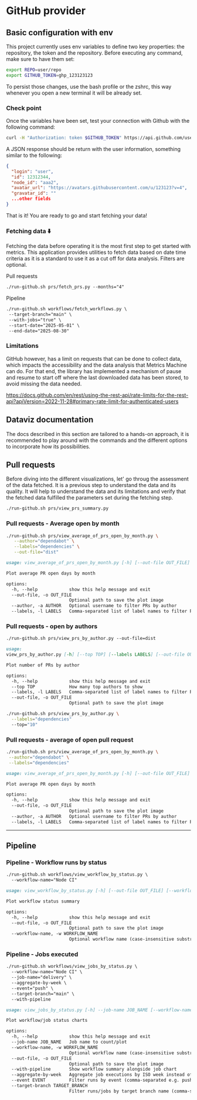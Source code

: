 # GitHub provider

## Basic configuration with env

This project currently uses env variables to define two key properties: the repository, the token and the repository.
Before executing any command, make sure to have them set:

```bash
export REPO=user/repo
export GITHUB_TOKEN=ghp_123123123
```

To persist those changes, use the bash profile or the zshrc, this way whenever you open a new terminal it will be already set.

### Check point

Once the variables have been set, test your connection with Github with the following command:

```bash
curl -H "Authorization: token $GITHUB_TOKEN" https://api.github.com/user
```

A JSON response should be return with the user information, something similar to the following:

```json
{
  "login": "user",
  "id": 12312344,
  "node_id": "aaa2",
  "avatar_url": "https://avatars.githubusercontent.com/u/123123?v=4",
  "gravatar_id": ""
  ...other fields
}
```

That is it! You are ready to go and start fetching your data!

### Fetching data ⬇️

Fetching the data before operating it is the most first step to get started with metrics. This application provides utilities to fetch data based on date time criteria as it is a standard to use it as a cut off for data analysis. Filters are optional.

Pull requests

```markdown
./run-github.sh prs/fetch_prs.py --months="4"
```

Pipeline

```markdown
./run-github.sh workflows/fetch_workflows.py \
 --target-branch="main" \
 --with-jobs="true" \
 --start-date="2025-05-01" \
 --end-date="2025-08-30"
```

### Limitations

GitHub however, has a limit on requests that can be done to collect data, which impacts the accessibility and the data analysis that Metrics Machine can do. For that end, the library has implemented a mechanism of pause and resume to start off where the last downloaded data has been stored, to avoid missing the data needed.

<https://docs.github.com/en/rest/using-the-rest-api/rate-limits-for-the-rest-api?apiVersion=2022-11-28#primary-rate-limit-for-authenticated-users>

## Dataviz documentation

The docs described in this section are tailored to a hands-on approach, it is recommended to play around with the commands and the different options to incorporate how its possibilities.

## Pull requests

Before diving into the different visualizations, let' go throug the assessment of the data fetched. It is a previous step to understand the data and its quality. It will help to understand the data and its limitations and verify that the fetched
data fulfilled the parameters set during the fetching step.

```bash
./run-github.sh prs/view_prs_summary.py
```

### Pull requests - Average open by month

```bash
./run-github.sh prs/view_average_of_prs_open_by_month.py \
   --author="dependabot" \
   --labels="dependencies" \
   --out-file="dist"
```

```markdown
usage: view_average_of_prs_open_by_month.py [-h] [--out-file OUT_FILE] [--author AUTHOR] [--labels LABELS]

Plot average PR open days by month

options:
  -h, --help            show this help message and exit
  --out-file, -o OUT_FILE
                        Optional path to save the plot image
  --author, -a AUTHOR   Optional username to filter PRs by author
  --labels, -l LABELS   Comma-separated list of label names to filter PRs by (e.g. bug,enhancement)
```

### Pull requests - open by authors

```markdown
./run-github.sh prs/view_prs_by_author.py --out-file=dist
```

```markdown
usage:
view_prs_by_author.py [-h] [--top TOP] [--labels LABELS] [--out-file OUT_FILE]

Plot number of PRs by author

options:
  -h, --help            show this help message and exit
  --top TOP             How many top authors to show
  --labels, -l LABELS   Comma-separated list of label names to filter PRs by (e.g. bug,enhancement)
  --out-file, -o OUT_FILE
                        Optional path to save the plot image
```

```bash
./run-github.sh prs/view_prs_by_author.py \
  --labels="dependencies"
  --top="10"
```

### Pull requests - average of open pull request

```bash
./run-github.sh prs/view_average_of_prs_open_by_month.py \
 --author="dependabot" \
 --labels="dependencies"
```

```markdown
usage: view_average_of_prs_open_by_month.py [-h] [--out-file OUT_FILE] [--author AUTHOR] [--labels LABELS]

Plot average PR open days by month

options:
  -h, --help            show this help message and exit
  --out-file, -o OUT_FILE
                        Optional path to save the plot image
  --author, -a AUTHOR   Optional username to filter PRs by author
  --labels, -l LABELS   Comma-separated list of label names to filter PRs by (e.g. bug,enhancement)
```

---

## Pipeline

### Pipeline - Workflow runs by status

```markdown
./run-github.sh workflows/view_workflow_by_status.py \
  --workflow-name="Node CI"
```

```markdown
usage: view_workflow_by_status.py [-h] [--out-file OUT_FILE] [--workflow-name WORKFLOW_NAME]

Plot workflow status summary

options:
  -h, --help            show this help message and exit
  --out-file, -o OUT_FILE
                        Optional path to save the plot image
  --workflow-name, -w WORKFLOW_NAME
                        Optional workflow name (case-insensitive substring) to filter runs
```

### Pipeline - Jobs executed

```markdown
./run-github.sh workflows/view_jobs_by_status.py \
  --workflow-name="Node CI" \
  --job-name="delivery" \
  --aggregate-by-week \
  --event="push" \
  --target-branch="main" \
  --with-pipeline
```

```markdown
usage: view_jobs_by_status.py [-h] --job-name JOB_NAME [--workflow-name WORKFLOW_NAME] [--out-file OUT_FILE] [--with-pipeline] [--aggregate-by-week] [--event EVENT] [--target-branch TARGET_BRANCH]

Plot workflow/job status charts

options:
  -h, --help            show this help message and exit
  --job-name JOB_NAME   Job name to count/plot
  --workflow-name, -w WORKFLOW_NAME
                        Optional workflow name (case-insensitive substring) to filter runs and jobs
  --out-file, -o OUT_FILE
                        Optional path to save the plot image
  --with-pipeline       Show workflow summary alongside job chart
  --aggregate-by-week   Aggregate job executions by ISO week instead of day
  --event EVENT         Filter runs by event (comma-separated e.g. push,pull_request,schedule)
  --target-branch TARGET_BRANCH
                        Filter runs/jobs by target branch name (comma-separated)
```